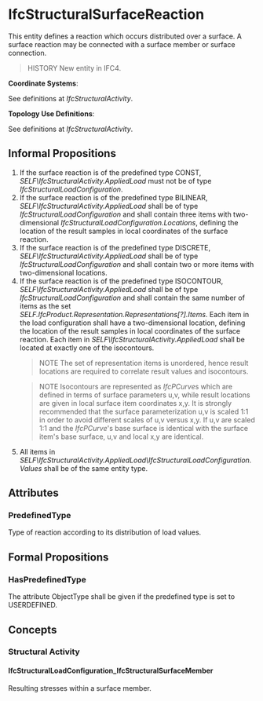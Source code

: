 # IfcStructuralSurfaceReaction

This entity defines a reaction which occurs distributed over a surface. A surface reaction may be connected with a surface member or surface connection.

> HISTORY  New entity in IFC4.

****Coordinate Systems****:

See definitions at _IfcStructuralActivity_.

****Topology Use Definitions****:

See definitions at _IfcStructuralActivity_.

## Informal Propositions

<ol>
  <li>If the surface reaction is of the predefined type CONST, <em>SELF\IfcStructuralActivity.AppliedLoad</em> must not be of type <em>IfcStructuralLoadConfiguration</em>.</li>
  <li>If the surface reaction is of the predefined type BILINEAR, <em>SELF\IfcStructuralActivity.AppliedLoad</em> shall be of type <em>IfcStructuralLoadConfiguration</em> and shall contain three items with two-dimensional <em>IfcStructuralLoadConfiguration.Locations</em>, defining the location of the result samples in local coordinates of the surface reaction.
  <li>If the surface reaction is of the predefined type DISCRETE, <em>SELF\IfcStructuralActivity.AppliedLoad</em> shall be of type <em>IfcStructuralLoadConfiguration</em> and shall contain two or more items with two-dimensional locations.
  <li>If the surface reaction is of the predefined type ISOCONTOUR, <em>SELF\IfcStructuralActivity.AppliedLoad</em> shall be of type <em>IfcStructuralLoadConfiguration</em> and shall contain the same number of items as the set <em>SELF.IfcProduct.Representation.Representations[?].Items</em>.  Each item in the load configuration shall have a two-dimensional location, defining the location of the result samples in local coordinates of the surface reaction.  Each item in <em>SELF\IfcStructuralActivity.AppliedLoad</em> shall be located at exactly one of the isocontours.
  <blockquote class="note">NOTE   The set of representation items is unordered, hence result locations are required to correlate result values and isocontours.</blockquote>
  <blockquote class="note">NOTE   Isocontours are represented as <em>IfcPCurve</em>s which are defined in terms of surface parameters u,v, while result locations are given in local surface item coordinates x,y.  It is strongly recommended that the surface parameterization u,v is scaled 1:1 in order to avoid different scales of u,v versus x,y.  If u,v are scaled 1:1 and the <em>IfcPCurve</em>'s base surface is identical with the surface item's base surface, u,v and local x,y are identical.</blockquote>
  </li>
  <li>All items in <em>SELF\IfcStructuralActivity.AppliedLoad\IfcStructuralLoadConfiguration.Values</em> shall be of the same entity type.</li>
</ol>

## Attributes

### PredefinedType
Type of reaction according to its distribution of load values.

## Formal Propositions

### HasPredefinedType
The attribute ObjectType shall be given if the predefined type is set to USERDEFINED.

## Concepts

### Structural Activity



#### IfcStructuralLoadConfiguration_IfcStructuralSurfaceMember

Resulting stresses within a surface member.

